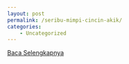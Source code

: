 ```yaml
---
layout: post
permalink: /seribu-mimpi-cincin-akik/
categories:
    - Uncategorized
---
```


[Baca Selengkapnya](/02)
